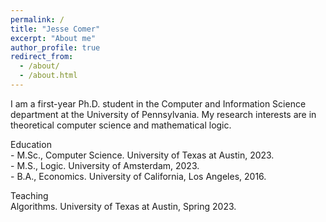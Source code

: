 ```yaml
---
permalink: /
title: "Jesse Comer"
excerpt: "About me"
author_profile: true
redirect_from: 
  - /about/
  - /about.html
---
```


I am a first-year Ph.D. student in the Computer and Information Science department at the University of Pennsylvania. My research interests are in theoretical computer science and mathematical logic.

<p> Education <br>
- M.Sc., Computer Science. University of Texas at Austin, 2023. <br>
- M.S., Logic. University of Amsterdam, 2023. <br>
- B.A., Economics. University of California, Los Angeles, 2016. </p>

<p> Teaching <br>
Algorithms. University of Texas at Austin, Spring 2023. </p>

